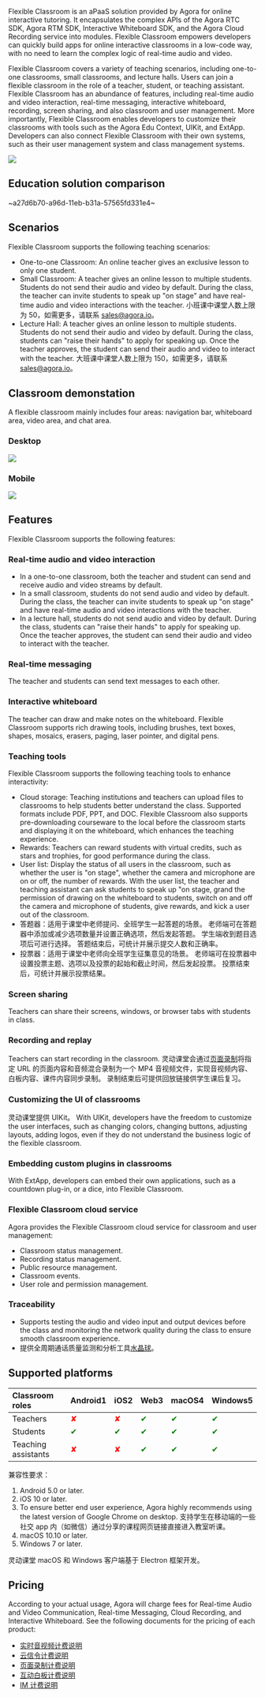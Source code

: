 Flexible Classroom is an aPaaS solution provided by Agora for online interactive tutoring. It encapsulates the complex APIs of the Agora RTC SDK, Agora RTM SDK, Interactive Whiteboard SDK, and the Agora Cloud Recording service into modules. Flexible Classroom empowers developers can quickly build apps for online interactive classrooms in a low-code way, with no need to learn the complex logic of real-time audio and video.

Flexible Classroom covers a variety of teaching scenarios, including one-to-one classrooms, small classrooms, and lecture halls. Users can join a flexible classroom in the role of a teacher, student, or teaching assistant. Flexible Classroom has an abundance of features, including real-time audio and video interaction, real-time messaging, interactive whiteboard, recording, screen sharing, and also classroom and user management. More importantly, Flexible Classroom enables developers to customize their classrooms with tools such as the Agora Edu Context, UIKit, and ExtApp. Developers can also connect Flexible Classroom with their own systems, such as their user management system and class management systems.

![](https://web-cdn.agora.io/docs-files/1624525158077)

## Education solution comparison

~a27d6b70-a96d-11eb-b31a-57565fd331e4~

## Scenarios

Flexible Classroom supports the following teaching scenarios:

- One-to-one Classroom: An online teacher gives an exclusive lesson to only one student.
- Small Classroom: A teacher gives an online lesson to multiple students. Students do not send their audio and video by default. During the class, the teacher can invite students to speak up "on stage" and have real-time audio and video interactions with the teacher. 小班课中课堂人数上限为 50，如需更多，请联系 sales@agora.io。
- Lecture Hall: A teacher gives an online lesson to multiple students. Students do not send their audio and video by default. During the class, students can "raise their hands" to apply for speaking up. Once the teacher approves, the student can send their audio and video to interact with the teacher. 大班课中课堂人数上限为 150，如需更多，请联系 sales@agora.io。

## Classroom demonstation

A flexible classroom mainly includes four areas: navigation bar, whiteboard area, video area, and chat area.

### Desktop

![](https://web-cdn.agora.io/docs-files/1624525158077)

### Mobile

![](https://web-cdn.agora.io/docs-files/1620822526000)

## Features

Flexible Classroom supports the following features:

### Real-time audio and video interaction

- In a one-to-one classroom, both the teacher and student can send and receive audio and video streams by default.
- In a small classroom, students do not send audio and video by default. During the class, the teacher can invite students to speak up "on stage" and have real-time audio and video interactions with the teacher.
- In a lecture hall, students do not send audio and video by default. During the class, students can "raise their hands" to apply for speaking up. Once the teacher approves, the student can send their audio and video to interact with the teacher.

### Real-time messaging

The teacher and students can send text messages to each other.

### Interactive whiteboard

The teacher can draw and make notes on the whiteboard. Flexible Classroom supports rich drawing tools, including brushes, text boxes, shapes, mosaics, erasers, paging, laser pointer, and digital pens.

### Teaching tools

Flexible Classroom supports the following teaching tools to enhance interactivity:

- Cloud storage: Teaching institutions and teachers can upload files to classrooms to help students better understand the class. Supported formats include PDF, PPT, and DOC. Flexible Classroom also supports pre-downloading courseware to the local before the classroom starts and displaying it on the whiteboard, which enhances the teaching experience.
- Rewards: Teachers can reward students with virtual credits, such as stars and trophies, for good performance during the class.
- User list: Display the status of all users in the classroom, such as whether the user is "on stage", whether the camera and microphone are on or off, the number of rewards. With the user list, the teacher and teaching assistant can ask students to speak up "on stage, grand the permission of drawing on the whiteboard to students, switch on and off the camera and microphone of students, give rewards, and kick a user out of the classroom.
- 答题器：适用于课堂中老师提问、全班学生一起答题的场景。 老师端可在答题器中添加或减少选项数量并设置正确选项，然后发起答题。 学生端收到题目选项后可进行选择。 答题结束后，可统计并展示提交人数和正确率。
- 投票器：适用于课堂中老师向全班学生征集意见的场景。 老师端可在投票器中设置投票主题、选项以及投票的起始和截止时间，然后发起投票。 投票结束后，可统计并展示投票结果。

### Screen sharing

Teachers can share their screens, windows, or browser tabs with students in class.

### Recording and replay

Teachers can start recording in the classroom. 灵动课堂会通过[页面录制](/cn/cloud-recording/cloud_recording_webpage_mode?platform=RESTful)将指定 URL 的页面内容和音频混合录制为一个 MP4 音视频文件，实现音视频内容、白板内容、课件内容同步录制。 录制结束后可提供回放链接供学生课后复习。

### Customizing the UI of classrooms

灵动课堂提供 UIKit。 With UIKit, developers have the freedom to customize the user interfaces, such as changing colors, changing buttons, adjusting layouts, adding logos, even if they do not understand the business logic of the flexible classroom.

### Embedding custom plugins in classrooms

With ExtApp, developers can embed their own applications, such as a countdown plug-in, or a dice, into Flexible Classroom.

### Flexible Classroom cloud service

Agora provides the Flexible Classroom cloud service for classroom and user management:

- Classroom status management.
- Recording status management.
- Public resource management.
- Classroom events.
- User role and permission management.

### Traceability

- Supports testing the audio and video input and output devices before the class and monitoring the network quality during the class to ensure smooth classroom experience.
- 提供全周期通话质量监测和分析工具[水晶球](https://docs.agora.io/cn/Agora%20Analytics/aa_guide?platform=All%20Platforms)。

## Supported platforms

| Classroom roles | Android1<sup></sup> | iOS2<sup></sup> | Web3<sup></sup> | macOS4<sup></sup> | Windows5<sup></sup> |
| :------- | :------- | :--- | :--- | :----- | :------- |
| Teachers | <font color="red">✘</font> | <font color="red">✘</font> | <font color="green">✔</font> | <font color="green">✔</font> | <font color="green">✔</font> |
| Students | <font color="green">✔</font> | <font color="green">✔</font> | <font color="green">✔</font> | <font color="green">✔</font> | <font color="green">✔</font> |
| Teaching assistants | <font color="red">✘</font> | <font color="red">✘</font> | <font color="green">✔</font> | <font color="green">✔</font> | <font color="green">✔</font> |

<div class="alert info">兼容性要求：<ol><li>Android 5.0 or later.</li><li>iOS 10 or later.</li><li>To ensure better end user experience, Agora highly recommends using the latest version of Google Chrome on desktop. 支持学生在移动端的一些社交 app 内（如微信）通过分享的课程网页链接直接进入教室听课。</li><li>macOS 10.10 or later.</li><li>Windows 7 or later.</li></ol></div>

<div class="alert info">灵动课堂 macOS 和 Windows 客户端基于 Electron 框架开发。</div>

## Pricing

According to your actual usage, Agora will charge fees for Real-time Audio and Video Communication, Real-time Messaging, Cloud Recording, and Interactive Whiteboard. See the following documents for the pricing of each product:

- [实时音视频计费说明](/cn/Interactive%20Broadcast/billing_rtc?platform=Android)
- [云信令计费说明](/cn/Real-time-Messaging/billing_rtm?platform=All%20Platforms)
- [页面录制计费说明](/cn/cloud-recording/billing_cloud_recording_web?platform=RESTful)
- [互动白板计费说明](/cn/whiteboard/billing_whiteboard?platform=Web)
- [IM 计费说明](https://www.easemob.com/pricing/im)